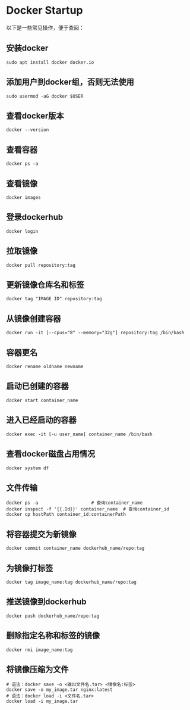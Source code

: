 # Docker Startup

以下是一些常见操作，便于查阅：

## 安装docker

```shell
sudo apt install docker docker.io
```

## 添加用户到docker组，否则无法使用

```shell
sudo usermod -aG docker $USER
```

## 查看docker版本

```shell
docker --version
```

## 查看容器

```shell
docker ps -a
```

## 查看镜像

```shell
docker images
```

## 登录dockerhub

```shell
docker login
```

## 拉取镜像

```shell
docker pull repository:tag
```

## 更新镜像仓库名和标签

```shell
docker tag "IMAGE ID" repository:tag
```

## 从镜像创建容器

```shell
docker run -it [--cpus="8" --memory="32g"] repository:tag /bin/bash
```

## 容器更名

```shell
docker rename oldname newname
```

## 启动已创建的容器

```shell
docker start container_name
```

## 进入已经启动的容器

```shell
docker exec -it [-u user_name] container_name /bin/bash
```

## 查看docker磁盘占用情况

```shell
docker system df
```

## 文件传输

```shell
docker ps -a					# 查询container_name
docker inspect -f '{{.Id}}' container_name	# 查询container_id
docker cp hostPath container_id:containerPath
```

## 将容器提交为新镜像

```shell
docker commit container_name dockerhub_name/repo:tag
```

## 为镜像打标签

```shell
docker tag image_name:tag dockerhub_name/repo:tag
```

## 推送镜像到dockerhub

```shell
docker push dockerhub_name/repo:tag
```

## 删除指定名称和标签的镜像

```shell
docker rmi image_name:tag
```

## 将镜像压缩为文件

```shell
# 语法：docker save -o <输出文件名.tar> <镜像名:标签>
docker save -o my_image.tar nginx:latest
# 语法：docker load -i <文件名.tar>
docker load -i my_image.tar
```
